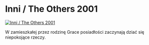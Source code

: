 Inni / The Others 2001 
=============
[![Inni / The Others 2001 ](http://vidos.pl/images/player.gif)](http://vidos.pl/inni-the-others-2001)

 W zamieszkałej przez rodzinę Grace posiadłości zaczynają dziać się niepokojące rzeczy.
